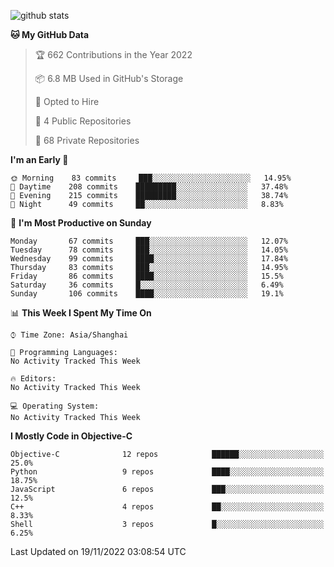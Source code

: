 
![github stats](https://github-readme-stats.vercel.app/api?username=ChesterYue&show_icons=true&count_private=true)

<!-- ![wakatime](https://github-readme-stats.vercel.app/api/wakatime?username=ChesterYue&layout=compact) -->

<!-- ![wakatime](https://github-readme-stats.vercel.app/api/top-langs/?username=ChesterYue&layout=compact) -->

<!--START_SECTION:waka-->
**🐱 My GitHub Data** 

> 🏆 662 Contributions in the Year 2022
 > 
> 📦 6.8 MB Used in GitHub's Storage 
 > 
> 💼 Opted to Hire
 > 
> 📜 4 Public Repositories 
 > 
> 🔑 68 Private Repositories  
 > 
**I'm an Early 🐤** 

```text
🌞 Morning    83 commits     ███░░░░░░░░░░░░░░░░░░░░░░   14.95% 
🌆 Daytime    208 commits    █████████░░░░░░░░░░░░░░░░   37.48% 
🌃 Evening    215 commits    █████████░░░░░░░░░░░░░░░░   38.74% 
🌙 Night      49 commits     ██░░░░░░░░░░░░░░░░░░░░░░░   8.83%

```
📅 **I'm Most Productive on Sunday** 

```text
Monday       67 commits     ███░░░░░░░░░░░░░░░░░░░░░░   12.07% 
Tuesday      78 commits     ███░░░░░░░░░░░░░░░░░░░░░░   14.05% 
Wednesday    99 commits     ████░░░░░░░░░░░░░░░░░░░░░   17.84% 
Thursday     83 commits     ███░░░░░░░░░░░░░░░░░░░░░░   14.95% 
Friday       86 commits     ████░░░░░░░░░░░░░░░░░░░░░   15.5% 
Saturday     36 commits     █░░░░░░░░░░░░░░░░░░░░░░░░   6.49% 
Sunday       106 commits    ████░░░░░░░░░░░░░░░░░░░░░   19.1%

```


📊 **This Week I Spent My Time On** 

```text
⌚︎ Time Zone: Asia/Shanghai

💬 Programming Languages: 
No Activity Tracked This Week

🔥 Editors: 
No Activity Tracked This Week

💻 Operating System: 
No Activity Tracked This Week

```

**I Mostly Code in Objective-C** 

```text
Objective-C              12 repos            ██████░░░░░░░░░░░░░░░░░░░   25.0% 
Python                   9 repos             ████░░░░░░░░░░░░░░░░░░░░░   18.75% 
JavaScript               6 repos             ███░░░░░░░░░░░░░░░░░░░░░░   12.5% 
C++                      4 repos             ██░░░░░░░░░░░░░░░░░░░░░░░   8.33% 
Shell                    3 repos             █░░░░░░░░░░░░░░░░░░░░░░░░   6.25%

```



 Last Updated on 19/11/2022 03:08:54 UTC
<!--END_SECTION:waka-->